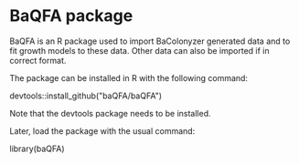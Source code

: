 # BaQFA package
BaQFA is an R package used to import BaColonyzer generated data and to fit growth models to these data.
Other data can also be imported if in correct format.

The package can be installed in R with the following command:

devtools::install_github("baQFA/baQFA")

Note that the devtools package needs to be installed.

Later, load the package with the usual command:

library(baQFA)
